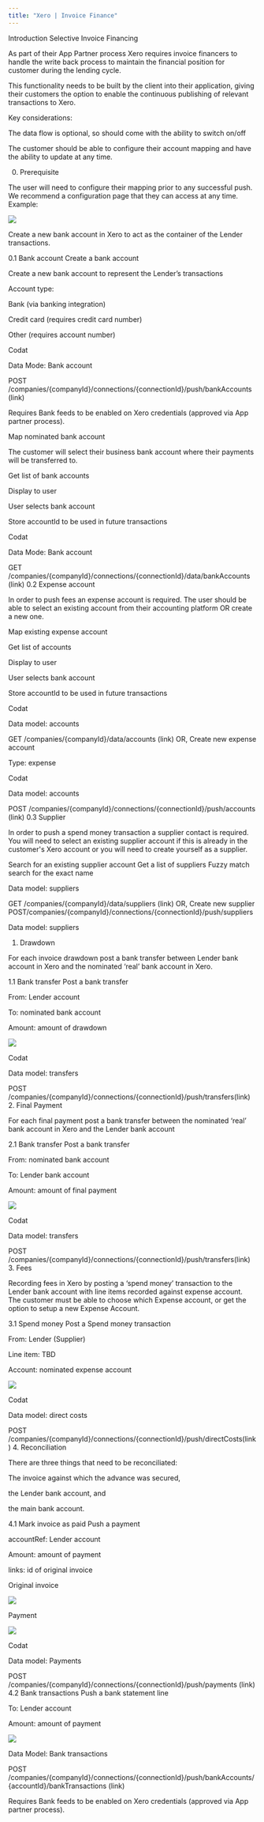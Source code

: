 ```yaml
---
title: "Xero | Invoice Finance"
---
```

Introduction
Selective Invoice Financing

As part of their App Partner process Xero requires invoice financers to handle the write back process to maintain the financial position for customer during the lending cycle.

This functionality needs to be built by the client into their application, giving their customers the option to enable the continuous publishing of relevant transactions to Xero.

Key considerations:

The data flow is optional, so should come with the ability to switch on/off

The customer should be able to configure their account mapping and have the ability to update at any time.

0. Prerequisite

The user will need to configure their mapping prior to any successful push. We recommend a configuration page that they can access at any time. Example: 

![](/img/integrations/accounting/xero/xero-invoice-finance-1.PNG)

Create a new bank account in Xero to act as the container of the Lender transactions.

0.1 Bank account
Create a bank account

Create a new bank account to represent the Lender’s transactions

Account type:

Bank (via banking integration)

Credit card (requires credit card number)

Other (requires account number)

Codat

Data Mode: Bank account

POST /companies/{companyId}/connections/{connectionId}/push/bankAccounts (link)

Requires Bank feeds to be enabled on Xero credentials (approved via App partner process).

Map nominated bank account

The customer will select their business bank account where their payments will be transferred to.

Get list of bank accounts

Display to user

User selects bank account

Store accountId to be used in future transactions

Codat

Data Mode: Bank account

GET /companies/{companyId}/connections/{connectionId}/data/bankAccounts (link)
0.2 Expense account

In order to push fees an expense account is required. The user should be able to select an existing account from their accounting platform OR create a new one.

Map existing expense account

Get list of accounts

Display to user

User selects bank account

Store accountId to be used in future transactions

Codat

Data model: accounts

GET /companies/{companyId}/data/accounts (link)
OR, Create new expense account

Type: expense

Codat

Data model: accounts

POST /companies/{companyId}/connections/{connectionId}/push/accounts (link)
0.3 Supplier

In order to push a spend money transaction a supplier contact is required. You will need to select an existing supplier account if this is already in the customer's Xero account or you will need to create yourself as a supplier.

Search for an existing supplier account
Get a list of suppliers
Fuzzy match search for the exact name

Data model: suppliers

GET /companies/{companyId}/data/suppliers (link)
OR, Create new supplier
POST ​/companies​/{companyId}​/connections​/{connectionId}​/push​/suppliers

Data model: suppliers




1. Drawdown

For each invoice drawdown post a bank transfer between Lender bank account in Xero and the nominated ‘real’ bank account in Xero.

1.1 Bank transfer
Post a bank transfer

From: Lender account

To: nominated bank account

Amount: amount of drawdown

![](/img/integrations/accounting/xero/xero-invoice-finance-2.PNG)

Codat

Data model: transfers

POST /companies/{companyId}/connections/{connectionId}/push/transfers(link)
2. Final Payment

For each final payment post a bank transfer between the nominated ‘real’ bank account in Xero and the Lender bank account

2.1 Bank transfer
Post a bank transfer

From: nominated bank account

To: Lender bank account

Amount: amount of final payment

![](/img/integrations/accounting/xero/xero-invoice-finance-3.PNG)

Codat

Data model: transfers

POST /companies/{companyId}/connections/{connectionId}/push/transfers(link)
3. Fees

Recording fees in Xero by posting a ‘spend money’ transaction to the Lender bank account with line items recorded against expense account. The customer must be able to choose which Expense account, or get the option to setup a new Expense Account.

3.1 Spend money
Post a Spend money transaction

From: Lender (Supplier)

Line item: TBD

Account: nominated expense account

![](/img/integrations/accounting/xero/xero-invoice-finance-4.PNG)

Codat

Data model: direct costs 

POST /companies/{companyId}/connections/{connectionId}/push/directCosts(link)
4. Reconciliation

There are three things that need to be reconciliated:

The invoice against which the advance was secured,

the Lender bank account, and

the main bank account.

4.1 Mark invoice as paid
Push a payment

accountRef: Lender account

Amount: amount of payment

links: id of original invoice

Original invoice

![](/img/integrations/accounting/xero/xero-invoice-finance-5.PNG)

Payment

![](/img/integrations/accounting/xero/xero-invoice-finance-6.PNG)

Codat

Data model: Payments

POST /companies/{companyId}/connections/{connectionId}/push/payments (link)
4.2 Bank transactions
Push a bank statement line

To: Lender account

Amount: amount of payment

![](/img/integrations/accounting/xero/xero-invoice-finance-7.PNG)

Data Model: Bank transactions

POST /companies/{companyId}/connections/{connectionId}/push/bankAccounts/{accountId}/bankTransactions (link)

Requires Bank feeds to be enabled on Xero credentials (approved via App partner process).
